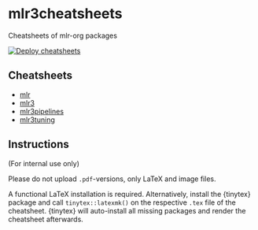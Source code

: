 # mlr3cheatsheets

Cheatsheets of mlr-org packages

<!-- badges: start -->
[![Deploy cheatsheets](https://github.com/mlr-org/mlr3cheatsheets/workflows/Deploy%20cheatsheets/badge.svg?branch=master)](https://github.com/mlr-org/mlr3cheatsheets/actions)
<!-- badges: end -->

## Cheatsheets

- [mlr](https://cheatsheets.mlr-org.com/mlr.pdf)
- [mlr3](https://cheatsheets.mlr-org.com/mlr3.pdf)
- [mlr3pipelines](https://cheatsheets.mlr-org.com/mlr3pipelines.pdf)
- [mlr3tuning](https://cheatsheets.mlr-org.com/mlr3tuning.pdf)

## Instructions

(For internal use only)

Please do not upload `.pdf`-versions, only LaTeX and image files.

A functional LaTeX installation is required.
Alternatively, install the {tinytex} package and call `tinytex::latexmk()` on the respective `.tex` file of the cheatsheet.
{tinytex} will auto-install all missing packages and render the cheatsheet afterwards.
